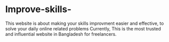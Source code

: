# Improve-skills-
This website is about making your skills improvment easier and effective, to solve your daily online related problems Currently, This is the most trusted and influential website in Bangladesh for freelancers.
